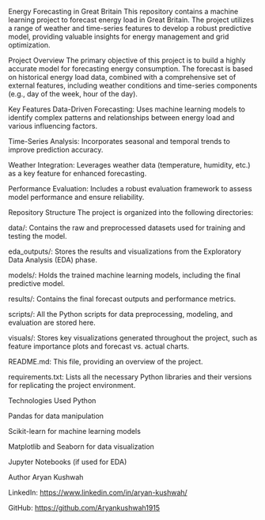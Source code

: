 Energy Forecasting in Great Britain
This repository contains a machine learning project to forecast energy load in Great Britain. The project utilizes a range of weather and time-series features to develop a robust predictive model, providing valuable insights for energy management and grid optimization.

Project Overview
The primary objective of this project is to build a highly accurate model for forecasting energy consumption. The forecast is based on historical energy load data, combined with a comprehensive set of external features, including weather conditions and time-series components (e.g., day of the week, hour of the day).

Key Features
Data-Driven Forecasting: Uses machine learning models to identify complex patterns and relationships between energy load and various influencing factors.

Time-Series Analysis: Incorporates seasonal and temporal trends to improve prediction accuracy.

Weather Integration: Leverages weather data (temperature, humidity, etc.) as a key feature for enhanced forecasting.

Performance Evaluation: Includes a robust evaluation framework to assess model performance and ensure reliability.

Repository Structure
The project is organized into the following directories:

data/: Contains the raw and preprocessed datasets used for training and testing the model.

eda_outputs/: Stores the results and visualizations from the Exploratory Data Analysis (EDA) phase.

models/: Holds the trained machine learning models, including the final predictive model.

results/: Contains the final forecast outputs and performance metrics.

scripts/: All the Python scripts for data preprocessing, modeling, and evaluation are stored here.

visuals/: Stores key visualizations generated throughout the project, such as feature importance plots and forecast vs. actual charts.

README.md: This file, providing an overview of the project.

requirements.txt: Lists all the necessary Python libraries and their versions for replicating the project environment.

Technologies Used
Python

Pandas for data manipulation

Scikit-learn for machine learning models

Matplotlib and Seaborn for data visualization

Jupyter Notebooks (if used for EDA)

Author
Aryan Kushwah

LinkedIn: https://www.linkedin.com/in/aryan-kushwah/

GitHub: https://github.com/Aryankushwah1915
